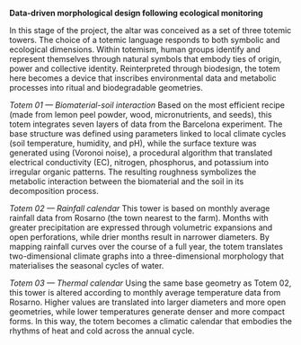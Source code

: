 
**Data-driven morphological design following ecological monitoring**

In this stage of the project, the altar was conceived as a set of three totemic towers. The choice of a totemic language responds to both symbolic and ecological dimensions. Within totemism, human groups identify and represent themselves through natural symbols that embody ties of origin, power and collective identity. Reinterpreted through biodesign, the totem here becomes a device that inscribes environmental data and metabolic processes into ritual and biodegradable geometries.

_Totem 01 — Biomaterial-soil interaction_
Based on the most efficient recipe (made from lemon peel powder, wood, micronutrients, and seeds), this totem integrates seven layers of data from the Barcelona experiment. The base structure was defined using parameters linked to local climate cycles (soil temperature, humidity, and pH), while the surface texture was generated using (Voronoi noise), a procedural algorithm that translated electrical conductivity (EC), nitrogen, phosphorus, and potassium into irregular organic patterns. The resulting roughness symbolizes the metabolic interaction between the biomaterial and the soil in its decomposition process.

_Totem 02 — Rainfall calendar_
This tower is based on monthly average rainfall data from Rosarno (the town nearest to the farm). Months with greater precipitation are expressed through volumetric expansions and open perforations, while drier months result in narrower diameters. By mapping rainfall curves over the course of a full year, the totem translates two-dimensional climate graphs into a three-dimensional morphology that materialises the seasonal cycles of water.

_Totem 03 — Thermal calendar_ 
Using the same base geometry as Totem 02, this tower is altered according to monthly average temperature data from Rosarno. Higher values are translated into larger diameters and more open geometries, while lower temperatures generate denser and more compact forms. In this way, the totem becomes a climatic calendar that embodies the rhythms of heat and cold across the annual cycle.
